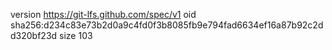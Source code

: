 version https://git-lfs.github.com/spec/v1
oid sha256:d234c83e73b2d0a9c4fd0f3b8085fb9e794fad6634ef16a87b92c2dd320bf23d
size 103
